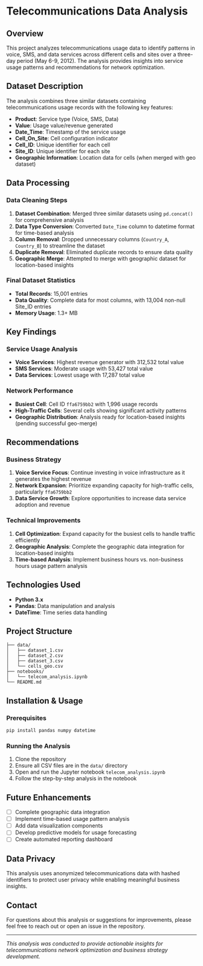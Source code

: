 
# Telecommunications Data Analysis

## Overview
This project analyzes telecommunications usage data to identify patterns in voice, SMS, and data services across different cells and sites over a three-day period (May 6-9, 2012). The analysis provides insights into service usage patterns and recommendations for network optimization.

## Dataset Description
The analysis combines three similar datasets containing telecommunications usage records with the following key features:
- **Product**: Service type (Voice, SMS, Data)
- **Value**: Usage value/revenue generated
- **Date_Time**: Timestamp of the service usage
- **Cell_On_Site**: Cell configuration indicator
- **Cell_ID**: Unique identifier for each cell
- **Site_ID**: Unique identifier for each site
- **Geographic Information**: Location data for cells (when merged with geo dataset)

## Data Processing

### Data Cleaning Steps
1. **Dataset Combination**: Merged three similar datasets using `pd.concat()` for comprehensive analysis
2. **Data Type Conversion**: Converted `Date_Time` column to datetime format for time-based analysis
3. **Column Removal**: Dropped unnecessary columns (`Country_A`, `Country_B`) to streamline the dataset
4. **Duplicate Removal**: Eliminated duplicate records to ensure data quality
5. **Geographic Merge**: Attempted to merge with geographic dataset for location-based insights

### Final Dataset Statistics
- **Total Records**: 15,001 entries
- **Data Quality**: Complete data for most columns, with 13,004 non-null Site_ID entries
- **Memory Usage**: 1.3+ MB

## Key Findings

### Service Usage Analysis
- **Voice Services**: Highest revenue generator with 312,532 total value
- **SMS Services**: Moderate usage with 53,427 total value  
- **Data Services**: Lowest usage with 17,287 total value

### Network Performance
- **Busiest Cell**: Cell ID `ffa6759bb2` with 1,996 usage records
- **High-Traffic Cells**: Several cells showing significant activity patterns
- **Geographic Distribution**: Analysis ready for location-based insights (pending successful geo-merge)

## Recommendations

### Business Strategy
1. **Voice Service Focus**: Continue investing in voice infrastructure as it generates the highest revenue
2. **Network Expansion**: Prioritize expanding capacity for high-traffic cells, particularly `ffa6759bb2`
3. **Data Service Growth**: Explore opportunities to increase data service adoption and revenue

### Technical Improvements
1. **Cell Optimization**: Expand capacity for the busiest cells to handle traffic efficiently
2. **Geographic Analysis**: Complete the geographic data integration for location-based insights
3. **Time-based Analysis**: Implement business hours vs. non-business hours usage pattern analysis

## Technologies Used
- **Python 3.x**
- **Pandas**: Data manipulation and analysis
- **DateTime**: Time series data handling

## Project Structure
```
├── data/
│   ├── dataset_1.csv
│   ├── dataset_2.csv
│   ├── dataset_3.csv
│   └── cells_geo.csv
├── notebooks/
│   └── telecom_analysis.ipynb
└── README.md
```

## Installation & Usage

### Prerequisites
```bash
pip install pandas numpy datetime
```

### Running the Analysis
1. Clone the repository
2. Ensure all CSV files are in the `data/` directory
3. Open and run the Jupyter notebook `telecom_analysis.ipynb`
4. Follow the step-by-step analysis in the notebook

## Future Enhancements
- [ ] Complete geographic data integration
- [ ] Implement time-based usage pattern analysis
- [ ] Add data visualization components
- [ ] Develop predictive models for usage forecasting
- [ ] Create automated reporting dashboard

## Data Privacy
This analysis uses anonymized telecommunications data with hashed identifiers to protect user privacy while enabling meaningful business insights.

## Contact
For questions about this analysis or suggestions for improvements, please feel free to reach out or open an issue in the repository.

---
*This analysis was conducted to provide actionable insights for telecommunications network optimization and business strategy development.*
